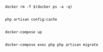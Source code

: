 ```

docker rm -f $(docker ps -a -q)   

```

```

php artisan config:cache      

```

```

docker-compose up    

```

```

docker-compose exec php php artisan migrate    

```

  